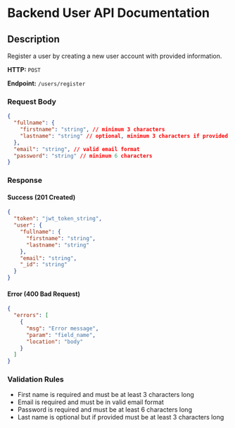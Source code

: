 # Backend User API Documentation

## Description

Register a user by creating a new user account with provided information.

**HTTP:** `POST`

**Endpoint:** `/users/register`

### Request Body

```json
{
  "fullname": {
    "firstname": "string", // minimum 3 characters
    "lastname": "string" // optional, minimum 3 characters if provided
  },
  "email": "string", // valid email format
  "password": "string" // minimum 6 characters
}
```

### Response

#### Success (201 Created)

```json
{
  "token": "jwt_token_string",
  "user": {
    "fullname": {
      "firstname": "string",
      "lastname": "string"
    },
    "email": "string",
    "_id": "string"
  }
}
```

#### Error (400 Bad Request)

```json
{
  "errors": [
    {
      "msg": "Error message",
      "param": "field_name",
      "location": "body"
    }
  ]
}
```

### Validation Rules

- First name is required and must be at least 3 characters long
- Email is required and must be in valid email format
- Password is required and must be at least 6 characters long
- Last name is optional but if provided must be at least 3 characters long

